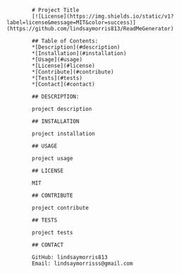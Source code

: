 
            # Project Title
            [![License](https://img.shields.io/static/v1?label=license&message=MIT&color=success)](https://github.com/lindsaymorris813/ReadMeGenerator)
        
            ## Table of Contents:
            *[Description](#description)
            *[Installation](#installation)
            *[Usage](#usage)
            *[License](#license)
            *[Contribute](#contribute)
            *[Tests](#tests)
            *[Contact](#contact)
        
            ## DESCRIPTION:
        
            project description
        
            ## INSTALLATION
        
            project installation
        
            ## USAGE
        
            project usage
        
            ## LICENSE
        
            MIT
        
            ## CONTRIBUTE
        
            project contribute
        
            ## TESTS
        
            project tests
        
            ## CONTACT
        
            GitHub: lindsaymorris813
            Email: lindsaymorrisss@gmail.com
            